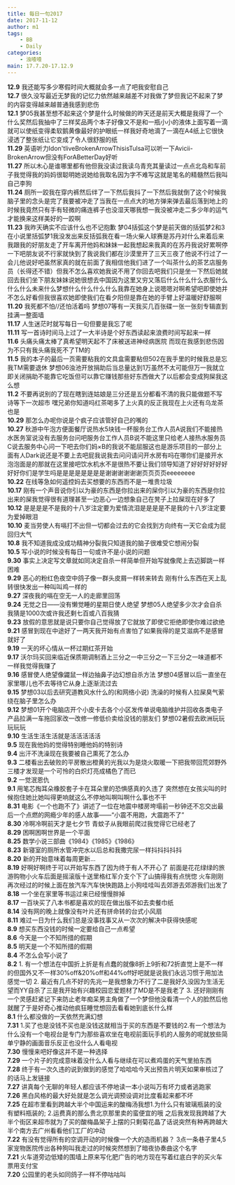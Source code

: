 ```yaml
---
title: 每日一句2017
date: 2017-11-12
author: m1
tags:
    - BB
    - Daily
categories:
    - 浊喳喳
main: 17.7.20-17.12.9
---
```

**12.9**
我还能写多少寒假时间大概就会多一点了吧我安慰自己<br/>
**12.7**
很久没写最近无梦我的记忆力依然越来越差不对我做了梦但我记不起来了梦的内容变得越来越普通我感到悲伤<br/>
**12.1**
梦05我甚至想不起来这个梦是什么时候做的昨天还是前天大概是我得了一个什么奖然后我抽中了三样奖品两个本子好像又不是和一瓶小小的液体上面写着一滴就可以使纸变得柔软鹅黄像最好的护眼纸一样我好奇地滴了一滴在A4纸上它很快浸透了整张纸让它变成了令人很舒服的纸<br/>
**11.29**
英语听力Idon'tliveBrokenArrowThisisTulsa可以听一下Avicii-BrokenArrow但没有ForABetterDay好听<br/>
**11.27**
所以木心是谁哪里都有他但我没读过我读乌青充其量读过一点点北岛和车前子我觉得我的妈妈很聪明她说她给我取名因为字不难写这就是笔名的精髓然后我叫自己李狗<br/>
**11.24**
厕所一跤我在穿内裤然后绊了一下然后我抖了一下然后我就倒了这个时候我脑子里的念头是完了我要被冲走了当我在一点点大的地方弹来弹去最后落到地上的时候我竟然只有手有轻微的痛连裤子也没湿天哪我想一我没被冲走二多少年的运气才能换来这样美好的一跤啊<br/>
**11.23**
我昨天确实不应该什么也不记抱歉
梦04括弧这个梦是前天做的括弧梦2和3在小说里括弧梦1我没发出来反括弧我在看一场火柴人球赛是苏丹对什么来着后来我跟我的好朋友走了开车离开他妈和妹妹一起我想起来我真的在苏丹我说好累啊停一下吧朋友说不行家就快到了我说我们都在沙漠里开了三天三夜了他说不行过了一会儿他说好吧虽然家真的就在前面了我相信他我们进了一个叫茶什么的茶艺店服务员（长得还不错）但我不怎么喜欢她我说不用了你回去吧我们只是坐一下然后她就回去我们坐下朋友妹妹说她很想去中国因为这里又穷又落后什么什么什么衣服什么什么什么未来什么梦想什么什么什么什么我靠在她身上说嗯嗯对啊希望吧即使她并不怎么好看但我很喜欢她即使我们在看夕阳但是靠在她的手臂上好温暖好舒服啊<br/>
**11.20**
我死都不怕//还怕活着吗
梦想07等有一天我买几百张碟一张一张刻专辑直到挂满一整面墙<br/>
**11.17**
人生迷茫时就写每日一句但要是我忘了呢<br/>
**11.11**
写一首诗时间马上过了一大半诗是个好东西读起来浪费时间写起来一样<br/>
**11.6**
头痛头痛太棒了真希望明天起不了床被送进神经病医院
而现在我感到悲伤因为不只有我头痛我死不了TM的<br/>
**11.5**
我的本子的最后一页需要粘我的文具盒需要粘但502在我手里的时候我总是忘我TM需要退休
梦想06浊池开放捐助后当总量达到1万虽然不太可能但万一我就立即关闭捐助不能靠它吃饭但可以靠它赚钱那些好东西做大了以后都会变成狗屎我这么想<br/>
**11.2**
不要再说别的了现在瞎到连姑娘是三分还是五分都看不清的我只能做题不写诗等下一次超市
嘿兄弟你知道吗红茶喝多了上火真的反正我现在上火还有乌龙茶也是<br/>
**10.29**
那怎么办呢你说是个疯子应该管好自己的嘴的<br/>
**10.27**
秋游中午泡方便面餐厅说热水5块钱一杯服务台工作人员A说我们不能接热水医务室说没有去服务台问吧服务台工作人员B说不能这里只给老人接热水服务员C说去服务中心问一下吧去你们妈×B的我说不能屈服这也是游乐项目的一部分上面有人Dark说还是不要上去吧屁我说我去问问请问开水房有吗在哪你们是接开水泡泡面是的那就在这里接吧饮水机水不是很热不要让我们领导知道了好好好好好好好好你们是学生吗是是是是是是是是谢谢谢谢谢谢页页页页eeeeeeee<br/>
**10.22**
在线等急如何遥控妈去买想要的东西而不是一堆贵垃圾<br/>
**10.17**
刚有一个声音说你引以为豪的东西是你拉出来的屎你引以为豪的东西是你拉出来的屎我觉得很有道理甚至一边恶心一边想象自己在凳子上拉屎现在好多了<br/>
**10.12**
是是是是不是我的十八岁注定要为爱情流泪是是是是不是我的十八岁注定要为爱掉眼泪<br/>
**10.10**
麦当劳使人有嗝打不出但一切都会过去的它会找到方向终有一天它会成为屁回归大气<br/>
**10.8**
我不知道我成没成功精神分裂我只知道我的脑子很难受它想闹分裂<br/>
**10.5**
写小说的时候没有每日一句或许不是小说的问题<br/>
**9.30**
事实上决定写文章就如同决定自杀一样简单但开始写就像爬上去迈脚跳一样困难<br/>
**9.29**
恶心的粉红色夜空中鸽子像一群头皮屑一样转来转去
刚有什么东西在天上乱转很快发出一种叫叫鸡一样的<br/>
**9.27**
深夜我的嗝在空无一人的走廊里回荡<br/>
**9.24**
无觉之日——没有懒觉睡的星期日使人绝望
梦想05人绝望多少次才会自杀我猜是1000次或许我还剩七百或八百我猜<br/>
**9.23**
放假的意思就是说只要你自己觉得放了它就放了即使它拒绝即使你难过欲绝<br/>
**9.21**
感冒到现在中途好了一两天我开始有点害怕了如果我得的是艾滋病不是感冒就好了<br/>
**9.19**
一天的坏心情从一杯过期红茶开始<br/>
**9.17**
沃尔玛买回来临近保质期调制酒上三分之一中三分之一下三分之一味道都不一样我觉得我赚了<br/>
**9.16**
感冒使人绝望像鼹鼠一样边抽鼻子边幻想自杀方法
梦想04感冒以后一直坐在家里哪儿也不去等待它从身上逐渐流过去<br/>
**9.15**
梦想03以后去研究道教风水什么的(和网络小说)
洗澡的时候有人拉屎臭气萦绕在脑子里怎么办<br/>
**9.12**
梦想01开个电脑店开个小皮卡去各个小区发传单说电脑维护并回收各类电子产品拉满一车拖回家改一改修一修低价卖给没钱的朋友们
梦想02暑假去欧洲玩玩玩玩玩<br/>
**9.10**
生活生活生活就是活活活活活<br/>
**9.5**
现在我他妈的觉得特别睡他妈的特别诗<br/>
**9.4**
出汗不洗澡现在我要被自己熏死了怎么办<br/>
**9.3**
二楼看出去破败的平房散出橙黄的光我以为是烧火取暖一下把我带回荒郊野外三楼才发现是一个可怜的白炽灯亮成橘色了而已<br/>
**9.2**
一觉泯恩仇<br/>
**9.1**
用笔芯掏耳朵橡胶套子卡在耳朵里的恐惧感真的久违了
突然想在女孩尖叫的时候抱住她比她叫得更响就这么不停地叫啊叫啊什么事也不干<br/>
**8.31**
电影《一个也跑不了》讲述了一位在地震中楼房垮塌前一秒钟还不忘交出最后一个点燃的网瘾少年的感人故事——“小震不用跑，大震跑不了”<br/>
**8.30**
冷啊冷啊前天才是七夕节
青蚊子从我眼前爬过我觉得它已经老了<br/>
**8.29**
困啊困啊世界是一个平面<br/>
**8.25**
数学小说三部曲《1984》《1985》《1986》<br/>
**8.23**
新寝室的厕所水管冲完水以后总和我撒完尿一样抖抖抖抖抖<br/>
**8.20**
新的开始意味着每周更新...<br/>
**8.19**
好啊好啊终于可以开始写东西了因为终于有人不开心了
前面是花花绿绿的旅游购物小火车后面是摇滚版十送里格红军介支个下了山搞得我有点恍惚
火车刚刚再次经过的时候上面在放汽车汽车快快跑路上小狗哇哇叫去郊游去郊游我们出发了<br/>
**8.18**
一个坐在家里等书运过来已经慢慢胖掉<br/>
**8.17**
一百块买了八本书都是喜欢的现在做出版不如去卖餐巾纸<br/>
**8.14**
没有网的晚上就像没有叶片还有拼命转的台式小风扇<br/>
**8.11**
难过一日为什么我们总是没事找事又从一次次的解决中获得快感呢<br/>
**8.9**
想买东西没钱的时候一定要给自己一点希望<br/>
**8.6**
今天是一个不知所措的假期<br/>
**8.5**
明天是一个不知所措的假期<br/>
**8.4**
不怎么会写小说了<br/>
**8.2**
1\. 有一个想法在中国折上折是有点蠢的就像8折上9折和72折直觉上是不一样的但国外又不一样30%off&20%off和44%off好吧就是说我们永远习惯于用加法感觉一切
2\. 最近有几点不好的先兆一是我想象力不行了二是我好久没因为生活无望而YY自杀了三是我开始有兴趣校园恋爱题材了MD是不是我老了
3\. 还好刚刚有一个灵感赶紧记下来防止老年痴呆男主角做了一个梦但他没看清一个人的脸然后他就醒了于是好奇心推动他疯狂睡觉想回去看看她到底长什么样<br/>
**8.1**
什么都没做的一天依然充满幻想<br/>
**7.31**
1\.买了也是没钱不买也是没钱这就相当于买的东西是不要钱的2.有一个想法为什么没有一个电视台是专门为那些喜欢坐在电视前面玩手机的人服务的呢就放些简单宁静的画面音乐反正也没什么人看电视<br/>
**7.30**
慢慢来吧好像这并不是一种选择<br/>
**7.29**
一个片子的完成意味着没什么人看与继续在可以煮鸡蛋的天气里拍东西<br/>
**7.28**
终于有一次久违的说到做到的感觉了哈哈哈今天出预告片明天如果审核过了的话马上发链接<br/>
**7.27**
讲真每个无聊的年轻人都应该不停地读一本小说叫万有坏力或者逃跑家<br/>
**7.26**
黑白风格的最大好处就是怎么调光调预设调对比度看起来都不坏<br/>
**7.25**
在超市里看到跨越大半个中国运来的酸梅汤我想1.为什么只有玻璃瓶装的没有塑料瓶装的; 2.运费真的那么贵北京那里卖的蛮便宜的哦
之后我发现我跨越了大半个街区来超市就为了买的酸梅晶架子上摆的只剩菊花晶了话说突然有种再跨越大半个南方去广州看看他们工厂的冲动<br/>
**7.22**
有没有觉得所有的空调开动的时候像一个大的造雨机器？
3点一条巷子里4,5家宠物医院传出各种狗叫我走过的时候突然想到了暗夜协奏曲这个名字<br/>
**7.21**
火车道旁边低矮的围墙上原来写化肥广告的地方现在写着红底白字的买火车票用支付宝<br/>
**7.20**
公园里的老头如同鸽子一样不停咕咕叫<br/>